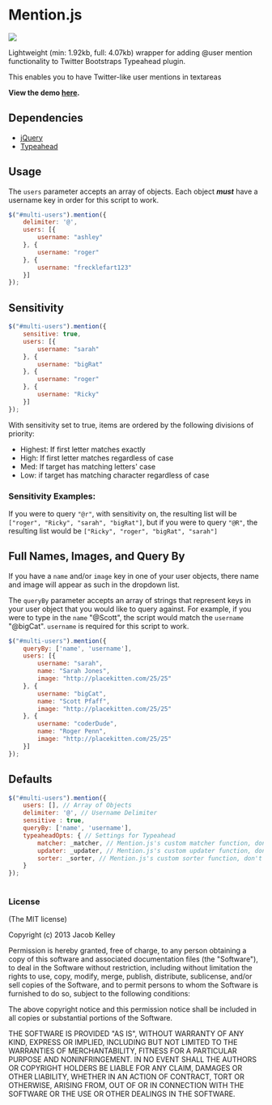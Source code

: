 # Mention.js

<img src="http://i.imgur.com/pCvqL.png">

Lightweight (min: 1.92kb, full: 4.07kb) wrapper for adding @user mention functionality to Twitter Bootstraps Typeahead plugin.

This enables you to have Twitter-like user mentions in textareas

<b>View the demo <a href="http://jakiestfu.github.com/Mention.js/" target="_blank">here</a>.</b>

## Dependencies
* <a href="https://github.com/jquery/jquery" target="_blank">jQuery</a>
* <a href="https://github.com/twitter/bootstrap" target="_blank">Typeahead</a>

## Usage
The `users` parameter accepts an array of objects. Each object ***must*** have a username key in order for this script to work.

`````javascript
$("#multi-users").mention({
    delimiter: '@',
    users: [{
        username: "ashley"
    }, { 
        username: "roger"
    }, { 
        username: "frecklefart123"
    }]
});
`````

## Sensitivity
`````javascript
$("#multi-users").mention({
    sensitive: true,
    users: [{
        username: "sarah"
    }, { 
        username: "bigRat"
    }, { 
        username: "roger"
    }, { 
        username: "Ricky"
    }]
});
`````
With sensitivity set to true, items are ordered by the following divisions of priority:
* Highest: If first letter matches exactly
* High: If first letter matches regardless of case
* Med: If target has matching letters' case
* Low: if target has matching character regardless of case

### Sensitivity Examples:
If you were to query `"@r"`, with sensitivity on, the resulting list will be `["roger", "Ricky", "sarah", "bigRat"]`, but if you were to query `"@R"`, the resulting list would be `["Ricky", "roger", "bigRat", "sarah"]`


## Full Names, Images, and Query By
If you have a `name` and/or `image` key in one of your user objects, there name and image will appear as such in the dropdown list.

The `queryBy` parameter accepts an array of strings that represent keys in your user object that you would like to query against. For example, if you were to type in the `name` "@Scott", the script would match the `username` "@bigCat". `username` is required for this script to work.

`````javascript
$("#multi-users").mention({
    queryBy: ['name', 'username'],
    users: [{
        username: "sarah",
        name: "Sarah Jones",
        image: "http://placekitten.com/25/25"
    }, { 
        username: "bigCat",
        name: "Scott Pfaff",
        image: "http://placekitten.com/25/25"
    }, { 
        username: "coderDude",
        name: "Roger Penn",
        image: "http://placekitten.com/25/25"
    }]
});
`````

## Defaults
`````javascript
$("#multi-users").mention({
    users: [], // Array of Objects
    delimiter: '@', // Username Delimiter
    sensitive : true,
    queryBy: ['name', 'username'],
    typeaheadOpts: { // Settings for Typeahead
        matcher: _matcher, // Mention.js's custom matcher function, don't change
        updater: _updater, // Mention.js's custom updater function, don't change
        sorter: _sorter, // Mention.js's custom sorter function, don't change
    }
});
 
`````
 
### License

(The MIT license)

Copyright (c) 2013 Jacob Kelley

Permission is hereby granted, free of charge, to any person obtaining
a copy of this software and associated documentation files (the
"Software"), to deal in the Software without restriction, including
without limitation the rights to use, copy, modify, merge, publish,
distribute, sublicense, and/or sell copies of the Software, and to
permit persons to whom the Software is furnished to do so, subject to
the following conditions:

The above copyright notice and this permission notice shall be
included in all copies or substantial portions of the Software.

THE SOFTWARE IS PROVIDED "AS IS", WITHOUT WARRANTY OF ANY KIND,
EXPRESS OR IMPLIED, INCLUDING BUT NOT LIMITED TO THE WARRANTIES OF
MERCHANTABILITY, FITNESS FOR A PARTICULAR PURPOSE AND
NONINFRINGEMENT. IN NO EVENT SHALL THE AUTHORS OR COPYRIGHT HOLDERS BE
LIABLE FOR ANY CLAIM, DAMAGES OR OTHER LIABILITY, WHETHER IN AN ACTION
OF CONTRACT, TORT OR OTHERWISE, ARISING FROM, OUT OF OR IN CONNECTION
WITH THE SOFTWARE OR THE USE OR OTHER DEALINGS IN THE SOFTWARE.
